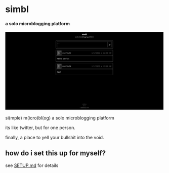 # simbl
#### a solo microblogging platform

<img src="./screenshot.png" title="simbl" alt="simbl main page" width="500" />

si(mple) m(icro)bl(og)
a solo microblogging platform

its like twitter, but for one person.

finally, a place to yell your bullshit into the void.

## how do i set this up for myself?
see [SETUP.md](SETUP.md) for details